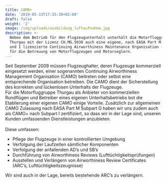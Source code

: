 ```yaml
---
title: CAMO+
date: '2019-05-13T17:35:30+02:00'
draft: false
weight: '2'
image: /img/uploads/ausbildung_luftaufnahme.jpg
description: >-
  Neben dem Betrieb für den Flugzeugunterhalt unterhält die Motorfluggruppe
  Thurgau mit der Lizenz CH.MG.5030 auch eine eigene, nach EASA Part M Subpart G
  und I lizenzierte Continuing Airworthiness Maintenance Organisation (CAMO+)
  für die Betreuung von Motorflugzeugen und Motorseglern.
---
```

Seit September 2009 müssen Flugzeughalter, deren Flugzeuge kommerziell eingesetzt werden, einer sogenannten Continuing Airworthiness Management Organisation (CAMO) beitreten oder selbst eine entsprechende Organisation betreiben. Die CAMO dient der Sicherstellung des korrekten und lückenlosen Unterhalts der Flugzeuge.\
Für die Motorfluggruppe Thurgau als Anbieter von kommerziellen Rundflügen und Betreiber eines eigenen Unterhaltsbetriebs bot die Etablierung einer eigenen CAMO einige Vorteile. Zusätzlich zur allgemeinen CAMO Zulassung nach EASA Part M Subpart G haben wir uns zudem auch als CAMO+ nach Subpart I zertifiziert, so dass wir in der Lage sind, unseren Kunden umfassenden Dienstleistungen anzubieten.\
\
Diese umfassen:

* Pflege der Flugzeuge in einer kontrollierten Umgebung
* Verfolgung der Laufzeiten sämtlicher Komponenten
* Verfolgung der anfallenden AD’s und SB’s
* Durchführung von Airworthiness Reviews (Lufttüchtigkeitsprüfungen)
* Ausstellen und Verlängern von Airworthiness Review Certificates (ARC’s, Lufttüchtigkeitszeugnisse)

Wir sind auch in der Lage, bereits bestehende ARC’s zu verlängern.
